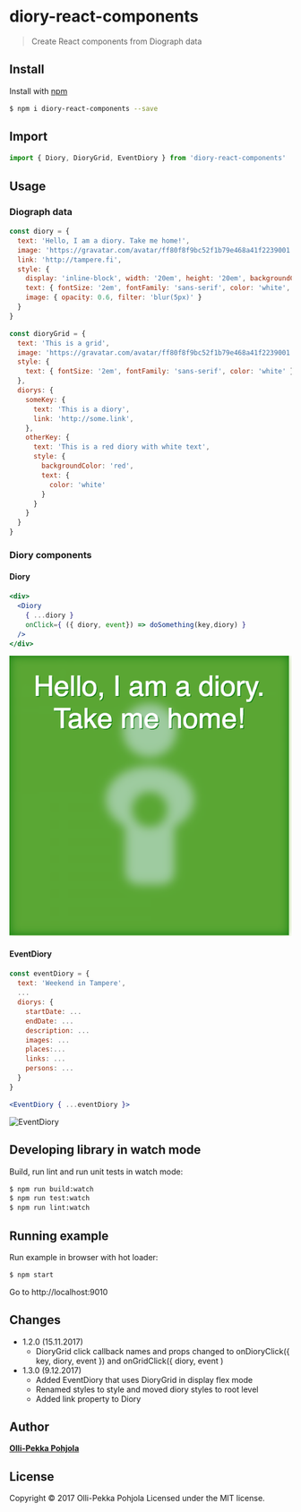 # diory-react-components

> Create React components from Diograph data

## Install

Install with [npm](https://www.npmjs.com/)

```sh
$ npm i diory-react-components --save
```

## Import

```js
import { Diory, DioryGrid, EventDiory } from 'diory-react-components'

```

## Usage

### Diograph data
```js
const diory = {
  text: 'Hello, I am a diory. Take me home!',
  image: 'https://gravatar.com/avatar/ff80f8f9bc52f1b79e468a41f2239001',
  link: 'http://tampere.fi',
  style: {
    display: 'inline-block', width: '20em', height: '20em', backgroundColor: 'green', margin: '1em',
    text: { fontSize: '2em', fontFamily: 'sans-serif', color: 'white', textAlign: 'center', textShadow: '1px 1px green' },
    image: { opacity: 0.6, filter: 'blur(5px)' }
  }
}
```
```js
const dioryGrid = {
  text: 'This is a grid',
  image: 'https://gravatar.com/avatar/ff80f8f9bc52f1b79e468a41f2239001',
  style: {
    text: { fontSize: '2em', fontFamily: 'sans-serif', color: 'white' }
  },
  diorys: {
    someKey: {
      text: 'This is a diory',
      link: 'http://some.link',
    },
    otherKey: {
      text: 'This is a red diory with white text',
      style: {
        backgroundColor: 'red',
        text: {
          color: 'white'
        }
      }
    }
  }
}
```

### Diory components
#### Diory
```jsx
<div>
  <Diory 
    { ...diory }
    onClick={ ({ diory, event}) => doSomething(key,diory) }
  />
</div>
```

![Diory](https://raw.githubusercontent.com/DioryMe/diory-react-components/master/example/DioryExample.png)

#### EventDiory
```js
const eventDiory = {
  text: 'Weekend in Tampere',
  ...
  diorys: {
    startDate: ...
    endDate: ...
    description: ...
    images: ...
    places:...
    links: ...
    persons: ...
  }
}
```

```jsx
<EventDiory { ...eventDiory }>
```

![EventDiory](https://raw.githubusercontent.com/DioryMe/diory-react-components/master/example/EventDioryExample.png)


## Developing library in watch mode

Build, run lint and run unit tests in watch mode:

```sh
$ npm run build:watch
$ npm run test:watch
$ npm run lint:watch

```

## Running example

Run example in browser with hot loader:

```sh
$ npm start
```

Go to http://localhost:9010

## Changes

 - 1.2.0 (15.11.2017)
    - DioryGrid click callback names and props changed to onDioryClick({ key, diory, event }) and onGridClick({ diory, event )
 - 1.3.0 (9.12.2017)
    - Added EventDiory that uses DioryGrid in display flex mode
    - Renamed styles to style and moved diory styles to root level
    - Added link property to Diory

## Author

[**Olli-Pekka Pohjola**](mailto:oopee@iki.fi)

## License

Copyright © 2017 Olli-Pekka Pohjola
Licensed under the MIT license.